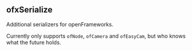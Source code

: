 ## ofxSerialize

Additional serializers for openFrameworks. 

Currently only supports `ofNode`, `ofCamera` and `ofEasyCam`, but who knows what the future holds.
